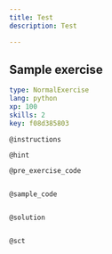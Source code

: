 ```yaml
---
title: Test
description: Test

---
```

## Sample exercise

```yaml
type: NormalExercise
lang: python
xp: 100
skills: 2
key: f08d385803
```


`@instructions`

`@hint`

`@pre_exercise_code`
```{python}

```

`@sample_code`
```{python}

```

`@solution`
```{python}

```

`@sct`
```{python}

```
